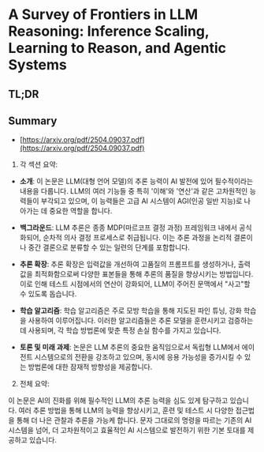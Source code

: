 # A Survey of Frontiers in LLM Reasoning: Inference Scaling, Learning to Reason, and Agentic Systems
## TL;DR
## Summary
- [https://arxiv.org/pdf/2504.09037.pdf](https://arxiv.org/pdf/2504.09037.pdf)

1. 각 섹션 요약:

- **소개**: 이 논문은 LLM(대형 언어 모델)의 추론 능력이 AI 발전에 있어 필수적이라는 내용을 다룹니다. LLM의 여러 기능들 중 특히 '이해'와 '연산'과 같은 고차원적인 능력들이 부각되고 있으며, 이 능력들은 고급 AI 시스템이 AGI(인공 일반 지능)로 나아가는 데 중요한 역할을 합니다.

- **백그라운드**: LLM 추론은 종종 MDP(마르코프 결정 과정) 프레임워크 내에서 공식화되어, 순차적 의사 결정 프로세스로 취급됩니다. 이는 추론 과정을 논리적 결론이나 중간 결론으로 분류할 수 있는 일련의 단계를 포함합니다.

- **추론 확장**: 추론 확장은 입력값을 개선하여 고품질의 프롬프트를 생성하거나, 출력값을 최적화함으로써 다양한 표본들을 통해 추론의 품질을 향상시키는 방법입니다. 이로 인해 테스트 시점에서의 연산이 강화되어, LLM이 주어진 문맥에서 "사고"할 수 있도록 돕습니다.

- **학습 알고리즘**: 학습 알고리즘은 주로 모방 학습을 통해 지도된 파인 튜닝, 강화 학습을 사용하여 이루어집니다. 이러한 알고리즘들은 추론 모델을 훈련시키고 검증하는 데 사용되며, 각 학습 방법론에 맞춘 특정 손실 함수를 가지고 있습니다.

- **토론 및 미래 과제**: 논문은 LLM 추론의 중요한 움직임으로서 독립형 LLM에서 에이전트 시스템으로의 전환을 강조하고 있으며, 동시에 응용 가능성을 증가시킬 수 있는 방법론에 대한 잠재적 방향성을 제공합니다.

2. 전체 요약:

이 논문은 AI의 진화를 위해 필수적인 LLM의 추론 능력을 심도 있게 탐구하고 있습니다. 여러 추론 방법을 통해 LLM의 능력을 향상시키고, 훈련 및 테스트 시 다양한 접근법을 통해 더 나은 관찰과 추론을 가능케 합니다. 문자 그대로의 명령을 따르는 기존의 AI 시스템을 넘어, 더 고차원적이고 효율적인 AI 시스템으로 발전하기 위한 기본 토대를 제공하고 있습니다.